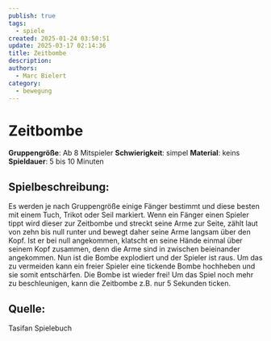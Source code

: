 ```yaml
---
publish: true
tags:
  - spiele
created: 2025-01-24 03:50:51
update: 2025-03-17 02:14:36
title: Zeitbombe
description: 
authors:
  - Marc Bielert
category:
  - bewegung
---
```


# Zeitbombe

**Gruppengröße**: Ab 8 Mitspieler
**Schwierigkeit**: simpel
**Material**: keins
**Spieldauer**: 5 bis 10 Minuten

## **Spielbeschreibung**:

Es werden je nach Gruppengröße einige Fänger bestimmt und diese besten mit einem Tuch, Trikot oder Seil markiert. Wenn ein Fänger einen Spieler tippt wird dieser zur Zeitbombe und streckt seine Arme zur Seite, zählt laut von zehn bis null runter und bewegt daher seine Arme langsam über den Kopf. Ist er bei null angekommen, klatscht en seine Hände einmal über seinem Kopf zusammen, denn die Arme sind in zwischen beieinander angekommen. Nun ist die Bombe explodiert und der Spieler ist raus. Um das zu vermeiden kann ein freier Spieler eine tickende Bombe hochheben und sie somit entschärfen. Die Bombe ist wieder frei! Um das Spiel noch mehr zu beschleunigen, kann die Zeitbombe z.B. nur 5 Sekunden ticken.

## **Quelle**:

Tasifan Spielebuch